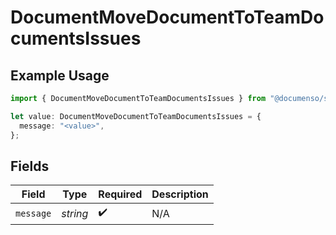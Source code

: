 # DocumentMoveDocumentToTeamDocumentsIssues

## Example Usage

```typescript
import { DocumentMoveDocumentToTeamDocumentsIssues } from "@documenso/sdk-typescript/models/errors";

let value: DocumentMoveDocumentToTeamDocumentsIssues = {
  message: "<value>",
};
```

## Fields

| Field              | Type               | Required           | Description        |
| ------------------ | ------------------ | ------------------ | ------------------ |
| `message`          | *string*           | :heavy_check_mark: | N/A                |